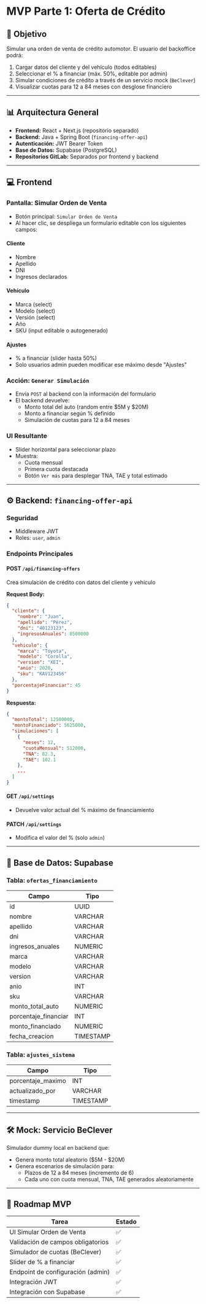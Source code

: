 # MVP Parte 1: Oferta de Crédito

## 📅 Objetivo

Simular una orden de venta de crédito automotor. El usuario del backoffice podrá:

1. Cargar datos del cliente y del vehículo (todos editables)
2. Seleccionar el % a financiar (máx. 50%, editable por admin)
3. Simular condiciones de crédito a través de un servicio mock (`BeClever`)
4. Visualizar cuotas para 12 a 84 meses con desglose financiero

---

## 📊 Arquitectura General

- **Frontend:** React + Next.js (repositorio separado)
- **Backend:** Java + Spring Boot (`financing-offer-api`)
- **Autenticación:** JWT Bearer Token
- **Base de Datos:** Supabase (PostgreSQL)
- **Repositorios GitLab:** Separados por frontend y backend

---

## 💻 Frontend

### Pantalla: Simular Orden de Venta

- Botón principal: `Simular Orden de Venta`
- Al hacer clic, se despliega un formulario editable con los siguientes campos:

#### Cliente
- Nombre
- Apellido
- DNI
- Ingresos declarados

#### Vehículo
- Marca (select)
- Modelo (select)
- Versión (select)
- Año
- SKU (input editable o autogenerado)

#### Ajustes
- % a financiar (slider hasta 50%)
- Solo usuarios admin pueden modificar ese máximo desde "Ajustes"

### Acción: `Generar Simulación`

- Envía `POST` al backend con la información del formulario
- El backend devuelve:
  - Monto total del auto (random entre $5M y $20M)
  - Monto a financiar según % definido
  - Simulación de cuotas para 12 a 84 meses

### UI Resultante
- Slider horizontal para seleccionar plazo
- Muestra:
  - Cuota mensual
  - Primera cuota destacada
  - Botón `Ver más` para desplegar TNA, TAE y total estimado

---

## ⚙️ Backend: `financing-offer-api`

### Seguridad
- Middleware JWT
- Roles: `user`, `admin`

### Endpoints Principales

#### POST `/api/financing-offers`
Crea simulación de crédito con datos del cliente y vehículo

**Request Body:**
```json
{
  "cliente": {
    "nombre": "Juan",
    "apellido": "Pérez",
    "dni": "40123123",
    "ingresosAnuales": 8500000
  },
  "vehiculo": {
    "marca": "Toyota",
    "modelo": "Corolla",
    "version": "XEI",
    "anio": 2020,
    "sku": "KAV123456"
  },
  "porcentajeFinanciar": 45
}
```

**Respuesta:**
```json
{
  "montoTotal": 12500000,
  "montoFinanciado": 5625000,
  "simulaciones": [
    {
      "meses": 12,
      "cuotaMensual": 512000,
      "TNA": 82.3,
      "TAE": 102.1
    },
    ...
  ]
}
```

#### GET `/api/settings`
- Devuelve valor actual del % máximo de financiamiento

#### PATCH `/api/settings`
- Modifica el valor del % (solo `admin`)

---

## 📂 Base de Datos: Supabase

### Tabla: `ofertas_financiamiento`
| Campo                 | Tipo        |
|----------------------|-------------|
| id                   | UUID        |
| nombre               | VARCHAR     |
| apellido             | VARCHAR     |
| dni                  | VARCHAR     |
| ingresos_anuales     | NUMERIC     |
| marca                | VARCHAR     |
| modelo               | VARCHAR     |
| version              | VARCHAR     |
| anio                 | INT         |
| sku                  | VARCHAR     |
| monto_total_auto     | NUMERIC     |
| porcentaje_financiar | INT         |
| monto_financiado     | NUMERIC     |
| fecha_creacion       | TIMESTAMP   |

### Tabla: `ajustes_sistema`
| Campo             | Tipo      |
|-------------------|-----------|
| porcentaje_maximo | INT       |
| actualizado_por   | VARCHAR   |
| timestamp         | TIMESTAMP |

---

## 🛠️ Mock: Servicio BeClever

Simulador dummy local en backend que:
- Genera monto total aleatorio ($5M - $20M)
- Genera escenarios de simulación para:
  - Plazos de 12 a 84 meses (incremento de 6)
  - Cada uno con cuota mensual, TNA, TAE generados aleatoriamente

---

## 📆 Roadmap MVP

| Tarea                               | Estado |
|------------------------------------|--------|
| UI Simular Orden de Venta          | ✅     |
| Validación de campos obligatorios   | ✅     |
| Simulador de cuotas (BeClever)     | ✅     |
| Slider de % a financiar            | ✅     |
| Endpoint de configuración (admin)  | ✅     |
| Integración JWT                    | ✅     |
| Integración con Supabase          | ✅     |

